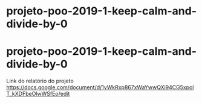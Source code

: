 # projeto-poo-2019-1-keep-calm-and-divide-by-0
# projeto-poo-2019-1-keep-calm-and-divide-by-0
Link do relatório do projeto
https://docs.google.com/document/d/1yWkRxp867xWaYwwQXi94CG5xpolT_kXDFbeOlwWSfEo/edit

